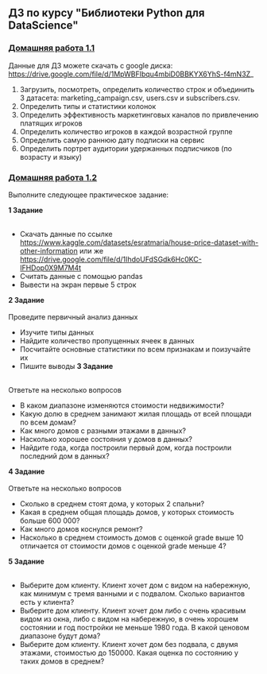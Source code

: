 ## ДЗ по курсу "Библиотеки Python для DataScience"

### [Домашняя работа 1.1](https://github.com/Progul/stepik_ponomareva_libDS/blob/master/HW_1/hw_1.ipynb)

Данные для ДЗ можете скачать с google диска: https://drive.google.com/file/d/1MpWBFIbqu4mbiD0BBKYX6YhS-f4mN3Z_

1. Загрузить, посмотреть, определить количество строк и объединить 3 датасета: marketing_campaign.csv, users.csv и subscribers.csv.
2. Определить типы и статистики колонок
3. Определить эффективность маркетинговых каналов по привлечению платящих игроков
4. Определить количество игроков в каждой возрастной группе
5. Определить самую раннюю дату подписки на сервис
6. Определить портрет аудитории удержанных подписчиков (по возрасту и языку)


### [Домашняя работа 1.2](https://github.com/Progul/stepik_ponomareva_libDS/blob/master/HW_1/HW_1.2.ipynb)

Выполните следующее практическое задание:

**1 Задание**<br>
<br>
- Скачать данные по ссылке https://www.kaggle.com/datasets/esratmaria/house-price-dataset-with-other-information или же https://drive.google.com/file/d/1IhdoUFdSGdk6Hc0KC-lFHDop0X9M7M4t
- Считать данные с помощью pandas
- Вывести на экран первые 5 строк

**2 Задание**<br>
<br>
Проведите первичный анализ данных

- Изучите типы данных
- Найдите количество пропущенных ячеек в данных
- Посчитайте основные статистики по всем признакам и поизучайте их
- Пишите выводы
**3 Задание**<br>
<br>
Ответьте на несколько вопросов

- В каком диапазоне изменяются стоимости недвижимости?
- Какую долю в среднем занимают жилая площадь от всей площади по всем домам?
- Как много домов с разными этажами в данных?
- Насколько хорошее состояния у домов в данных?
- Найдите года, когда построили первый дом, когда построили последний дом в данных?

**4 Задание** <br>
<br>
Ответьте на несколько вопросов

- Сколько в среднем стоят дома, у которых 2 спальни?
- Какая в среднем общая площадь домов, у которых стоимость больше 600 000?
- Как много домов коснулся ремонт?
- Насколько в среднем стоимость домов с оценкой grade выше 10 отличается от стоимости домов с оценкой grade меньше 4?

**5 Задание**<br>
<br>
- Выберите дом клиенту. Клиент хочет дом с видом на набережную, как минимум с тремя ванными и с подвалом. Сколько вариантов есть у клиента?
- Выберите дом клиенту. Клиент хочет дом либо с очень красивым видом из окна, либо с видом на набережную, в очень хорошем состоянии и год постройки не меньше 1980 года. В какой ценовом диапазоне будут дома?
- Выберите дом клиенту. Клиент хочет дом без подвала, с двумя этажами, стоимостью до 150000. Какая оценка по состоянию у таких домов в среднем?
